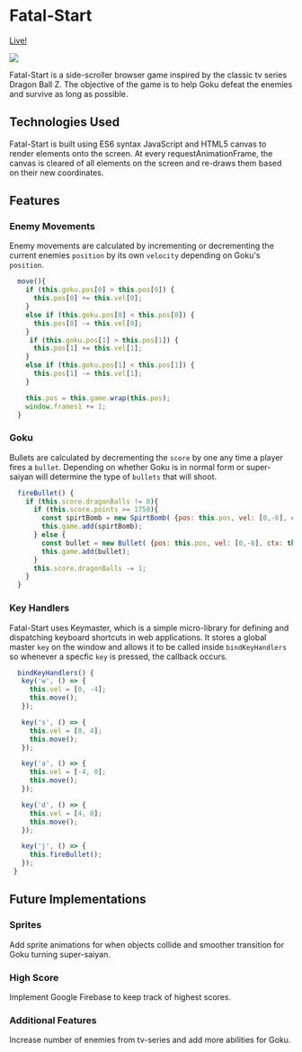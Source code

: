 # Fatal-Start  
[Live!](http://fatal-start.jonahn.io/)

![](start.gif	)

Fatal-Start is a side-scroller browser game inspired by the classic tv series Dragon Ball Z. The objective of the game is to help Goku defeat the enemies and survive as long as possible.

## Technologies Used
Fatal-Start is built using ES6 syntax JavaScript and HTML5 canvas to render elements onto the screen. At every requestAnimationFrame, the canvas is cleared of all elements on the screen and re-draws them based on their new coordinates.


## Features
### Enemy Movements
Enemy movements are calculated by incrementing or decrementing the current enemies `position` by its own `velocity` depending on Goku's `position`.

```javascript
  move(){
    if (this.goku.pos[0] > this.pos[0]) {
      this.pos[0] += this.vel[0];
    }
    else if (this.goku.pos[0] < this.pos[0]) {
      this.pos[0] -= this.vel[0];
    }
     if (this.goku.pos[1] > this.pos[1]) {
      this.pos[1] += this.vel[1];
    }
    else if (this.goku.pos[1] < this.pos[1]) {
      this.pos[1] -= this.vel[1];
    }

    this.pos = this.game.wrap(this.pos);
    window.frames1 += 1;
  }
```
### Goku
Bullets are calculated by decrementing the `score` by one any time a player fires a `bullet`. Depending on whether Goku is in normal form or super-saiyan will determine the type of `bullets` that will shoot.
``` javascript
  fireBullet() {
    if (this.score.dragonBalls != 0){
      if (this.score.points >= 1750){
        const spirtBomb = new SpirtBomb( {pos: this.pos, vel: [0,-6], ctx: this.ctx, game: this.game } );
        this.game.add(spirtBomb);
      } else {
        const bullet = new Bullet( {pos: this.pos, vel: [0,-6], ctx: this.ctx, game: this.game } );
        this.game.add(bullet);
      }
      this.score.dragonBalls -= 1;
    }
  }

  ```
  
 ### Key Handlers
 Fatal-Start uses Keymaster, which is a simple micro-library for defining and dispatching keyboard shortcuts in web applications. It stores a global master `key` on the window and allows it to be called inside `bindKeyHandlers` so whenever a specfic `key` is pressed, the callback occurs.


 ```javascript
   bindKeyHandlers() {
    key('w', () => {
      this.vel = [0, -4];
      this.move();
    });

    key('s', () => {
      this.vel = [0, 4];
      this.move();
    });

    key('a', () => {
      this.vel = [-4, 0];
      this.move();
    });

    key('d', () => {
      this.vel = [4, 0];
      this.move();
    });

    key('j', () => {
      this.fireBullet();
    });
  }
```
  
 

## Future Implementations

### Sprites
Add sprite animations for when objects collide and smoother transition for Goku turning super-saiyan.

### High Score
Implement Google Firebase to keep track of highest scores.

### Additional Features
Increase number of enemies from tv-series and add more abilities for Goku.
